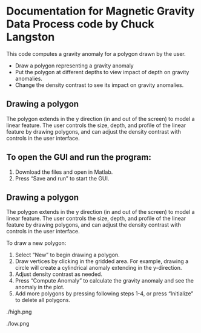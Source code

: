 # Documentation for Magnetic Gravity Data Process code by Chuck Langston


This code computes a gravity anomaly for a polygon drawn by the user. 

  - Draw a polygon representing a gravity anomaly
  - Put the polygon at different depths to view impact of depth on gravity anomalies.
  - Change the density contrast to see its impact on gravity anomalies.

## Drawing a polygon

The polygon extends in the y direction (in and out of the screen) to model a linear feature. The user controls the size, depth, and profile of the linear feature by drawing polygons, and can adjust the density contrast with controls in the user interface.

## To open the GUI and run the program:

1) Download the files and open in Matlab.
2) Press “Save and run” to start the GUI.

## Drawing a polygon

The polygon extends in the y direction (in and out of the screen) to model a linear feature. The user controls the size, depth, and profile of the linear feature by drawing polygons, and can adjust the density contrast with controls in the user interface.

To draw a new polygon:

1) Select “New” to begin drawing a polygon.
2) Draw vertices by clicking in the gridded area. For example, drawing a circle will create a cylindrical anomaly extending in the y-direction.
3) Adjust density contrast as needed.
4) Press “Compute Anomaly” to calculate the gravity anomaly and see the anomaly in the plot.
5) Add more polygons by pressing following steps 1-4, or press “Initialize” to delete all polygons.


./high.png

./low.png

